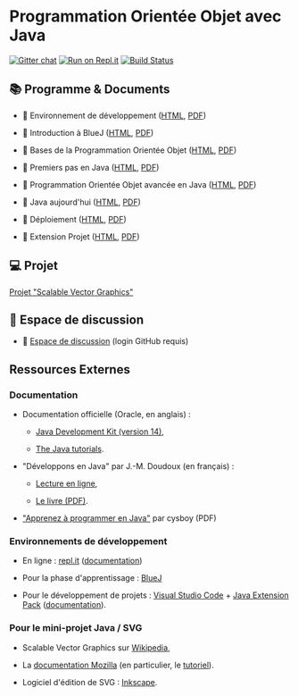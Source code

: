 
Programmation Orientée Objet avec Java
================================================================================

[![Gitter chat](https://badges.gitter.im/boisgera/python-pandoc.svg)](https://gitter.im/POO-Java/community#)
[![Run on Repl.it](https://repl.it/badge/github/boisgera/POO-Java)](https://repl.it/github/boisgera/POO-Java) [![Build Status](https://github.com/boisgera/POO-Java/workflows/main/badge.svg)](https://github.com/boisgera/POO-Java/actions)

## :books: Programme & Documents 
 
  - :blue_book: Environnement de développement ([HTML](https://boisgera.github.io/POO-Java/Environnement.html), 
    [PDF](https://boisgera.github.io/POO-Java/Environnement.pdf))

  - :blue_book: Introduction à BlueJ ([HTML](https://boisgera.github.io/POO-Java/BlueJ.html), 
    [PDF](https://boisgera.github.io/POO-Java/BlueJ.pdf))

  - :blue_book: Bases de la Programmation Orientée Objet ([HTML](https://boisgera.github.io/POO-Java/POO.html), [PDF](https://boisgera.github.io/POO-Java/POO.pdf))

  - :blue_book: Premiers pas en Java ([HTML](https://boisgera.github.io/POO-Java/Java-first-steps.html),
    [PDF](https://boisgera.github.io/POO-Java/Java-first-steps.pdf))

  - :blue_book: Programmation Orientée Objet avancée en Java ([HTML](https://boisgera.github.io/POO-Java/Java-avance.html),
    [PDF](https://boisgera.github.io/POO-Java/Java-avance.pdf))

  - :blue_book: Java aujourd'hui ([HTML](https://boisgera.github.io/POO-Java/Java%20aujourd'hui.html), 
    [PDF](https://boisgera.github.io/POO-Java/Java%20aujourd'hui.pdf))

  - :blue_book: Déploiement ([HTML](https://boisgera.github.io/POO-Java/Déploiement.html), 
    [PDF](https://boisgera.github.io/POO-Java/Déploiement.pdf))

  - :blue_book: Extension Projet ([HTML](https://boisgera.github.io/POO-Java/Projet.html), 
    [PDF](https://boisgera.github.io/POO-Java/Projet.pdf))

## :computer: Projet

[Projet "Scalable Vector Graphics"](projet)

## :speech_balloon: Espace de discussion

  - :speech_balloon: [Espace de discussion](https://gitter.im/POO-Java/community#) (login GitHub requis)
 
## Ressources Externes

### Documentation 

  - Documentation officielle (Oracle, en anglais) :
   
      - [Java Development Kit (version 14)](https://docs.oracle.com/en/java/javase/14/),

      - [The Java tutorials](https://docs.oracle.com/javase/tutorial/).


  - "Développons en Java" par J.-M. Doudoux (en français) :
  
    - [Lecture en ligne](http://www.jmdoudoux.fr/java/dej/index.htm), 
    
    - [Le livre (PDF)](http://jmdoudoux.fr/java/dej/dej_2_20.pdf).

  - ["Apprenez à programmer en Java"](http://user.oc-static.com/pdf/10601-apprenez-a-programmer-en-java.pdf)  par cysboy (PDF)
  

### Environnements de développement

  - En ligne : [repl.it](https://repl.it) ([documentation](https://docs.repl.it/))
  
  - Pour la phase d'apprentissage : [BlueJ](https://www.bluej.org/)

  - Pour le développement de projets : [Visual Studio Code](https://code.visualstudio.com/) + [Java Extension Pack](https://marketplace.visualstudio.com/items?itemName=vscjava.vscode-java-pack) ([documentation](https://code.visualstudio.com/docs/languages/java)).

### Pour le mini-projet Java / SVG

  - Scalable Vector Graphics sur [Wikipedia](https://fr.wikipedia.org/wiki/Scalable_Vector_Graphics),

  - La [documentation Mozilla](https://developer.mozilla.org/fr/docs/Web/SVG)
    (en particulier, le [tutoriel](https://developer.mozilla.org/fr/docs/Web/SVG/Tutoriel)).
  
  - Logiciel d'édition de SVG : [Inkscape](https://inkscape.org/).
